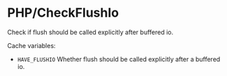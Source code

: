 # PHP/CheckFlushIo

Check if flush should be called explicitly after buffered io.

Cache variables:

* `HAVE_FLUSHIO`
  Whether flush should be called explicitly after a buffered io.
